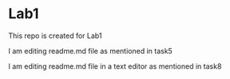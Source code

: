 # Lab1
This repo is created for Lab1

I am editing readme.md file as mentioned in task5

I am editing readme.md file in a text editor as mentioned in task8
